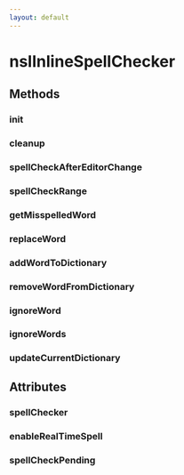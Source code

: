 ```yaml
---
layout: default
---
```


# nsIInlineSpellChecker #

## Methods ##

### init ###

### cleanup ###

### spellCheckAfterEditorChange ###

### spellCheckRange ###

### getMisspelledWord ###

### replaceWord ###

### addWordToDictionary ###

### removeWordFromDictionary ###

### ignoreWord ###

### ignoreWords ###

### updateCurrentDictionary ###

## Attributes ##

### spellChecker ###

### enableRealTimeSpell ###

### spellCheckPending ###
